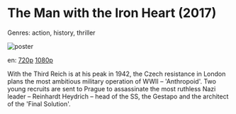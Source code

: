 # The Man with the Iron Heart (2017)

Genres: action, history, thriller

![poster](http://image.tmdb.org/t/p/w500/ZVQfCY2DgCjrm8w2saXvT8Ao3B.jpg)

en:
  [720p](magnet:?xt=urn:btih:6E37FF95481939024C411552ABC55DF2D83EE538&tr=udp://glotorrents.pw:6969/announce&tr=udp://tracker.opentrackr.org:1337/announce&tr=udp://torrent.gresille.org:80/announce&tr=udp://tracker.openbittorrent.com:80&tr=udp://tracker.coppersurfer.tk:6969&tr=udp://tracker.leechers-paradise.org:6969&tr=udp://p4p.arenabg.ch:1337&tr=udp://tracker.internetwarriors.net:1337)
  [1080p](magnet:?xt=urn:btih:A218D4DFA00DD8624DC8217401AE17C6014A9F32&tr=udp://glotorrents.pw:6969/announce&tr=udp://tracker.opentrackr.org:1337/announce&tr=udp://torrent.gresille.org:80/announce&tr=udp://tracker.openbittorrent.com:80&tr=udp://tracker.coppersurfer.tk:6969&tr=udp://tracker.leechers-paradise.org:6969&tr=udp://p4p.arenabg.ch:1337&tr=udp://tracker.internetwarriors.net:1337)
  


With the Third Reich is at his peak in 1942, the Czech resistance in London plans the most ambitious military operation of WWII –  'Anthropoid'. Two young recruits are sent to Prague to assassinate the most ruthless Nazi leader – Reinhardt Heydrich – head of the SS, the Gestapo and the architect of the 'Final Solution'.